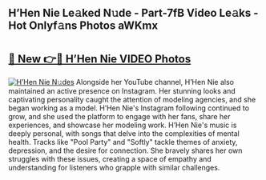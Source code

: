 ## H’Hen Nie Le𝚊ked N𝚞de - Part-7fB Video Le𝚊ks - Hot Onlyf𝚊ns Photos aWKmx

# <h2><a href="http://ac18111.deff.icu/?id=H%e2%80%99Hen+Nie">🔗 New 👉🔴 H’Hen Nie VIDEO Photos</a></h2>

[![H’Hen Nie N𝚞des](https://i.imgur.com/rIISA9y.gif)](http://ac18111.deff.icu/?id=H%e2%80%99Hen+Nie)
Alongside her YouTube channel, H’Hen Nie also maintained an active presence on Instagram. Her stunning looks and captivating personality caught the attention of modeling agencies, and she began working as a model. H’Hen Nie's Instagram following continued to grow, and she used the platform to engage with her fans, share her experiences, and showcase her modeling work. H’Hen Nie's music is deeply personal, with songs that delve into the complexities of mental health. Tracks like "Pool Party" and "Softly" tackle themes of anxiety, depression, and the desire for connection. She bravely shares her own struggles with these issues, creating a space of empathy and understanding for listeners who grapple with similar challenges.
